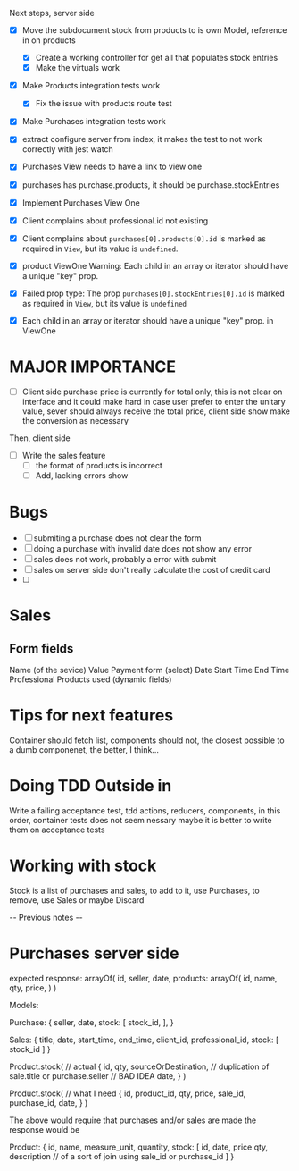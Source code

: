 Next steps, server side
+ [X] Move the subdocument stock from products to is own Model, reference in on products
  + [X] Create a working controller for get all that populates stock entries
  + [X] Make the virtuals work
+ [X] Make Products integration tests work
  + [X] Fix the issue with products route test
+ [X] Make Purchases integration tests work
+ [X] extract configure server from index, it makes the test to not work correctly with jest watch

+ [X] Purchases View needs to have a link to view one
+ [X] purchases has purchase.products, it should be purchase.stockEntries
+ [X] Implement Purchases View One

+ [X] Client complains about professional.id not existing
+ [X] Client complains about `purchases[0].products[0].id` is marked as required in `View`, but its value is `undefined`. 
+ [X] product ViewOne  Warning: Each child in an array or iterator should have a unique "key" prop.
+ [X] Failed prop type: The prop `purchases[0].stockEntries[0].id` is marked as required in `View`, but its value is `undefined`
+ [X]  Each child in an array or iterator should have a unique "key" prop. in ViewOne

# MAJOR IMPORTANCE
+ [ ] Client side purchase price is currently for total only, this is not clear on interface and it could make hard in case user prefer to enter the unitary value, sever should always receive the total price, client side show make the conversion as necessary

Then, client side
+ [ ] Write the sales feature
  + [ ] the format of products is incorrect
  + [ ] Add, lacking errors show

# Bugs

+ [ ] submiting a purchase does not clear the form
+ [ ] doing a purchase with invalid date does not show any error
+ [ ] sales does not work, probably a error with submit
+ [ ] sales on server side don't really calculate the cost of credit card
+ [ ]




# Sales
## Form fields
Name (of the sevice)
Value 
Payment form (select)
Date
Start Time
End Time
Professional
Products used (dynamic fields)


# Tips for next features
Container should fetch list, components should not, the closest possible to a dumb componenet, the better, I think...

# Doing TDD Outside in
Write a failing acceptance test, tdd actions, reducers, components, in this order, container tests does not seem nessary maybe it is better to write them on acceptance tests

# Working with stock
Stock is a list of purchases and sales, to add to it, use Purchases, to remove, use Sales or maybe Discard

-- Previous notes --

# Purchases server side

expected response:
arrayOf(
  id,
  seller,
  date,
  products: arrayOf(
    id,
    name,
    qty,
    price,
  )
)

Models:

Purchase: {
  seller,
  date,
  stock: [
    stock_id,
  ],
}

Sales: {
  title,
  date,
  start_time,
  end_time,
  client_id,
  professional_id,
  stock: [
    stock_id
  ]
}

Product.stock( // actual
  {
    id,
    qty,
    sourceOrDestination, // duplication of sale.title or purchase.seller // BAD IDEA
    date,
  }
)

Product.stock( // what I need
  {
    id,
    product_id,
    qty,
    price,
    sale_id,
    purchase_id,
    date,
  }
)

The above would require that purchases and/or sales are made
the response would be

Product: {
  id,
  name,
  measure_unit,
  quantity,
  stock: [
    id,
    date,
    price
    qty,
    description // of a sort of join using sale_id or purchase_id
  ]
}


